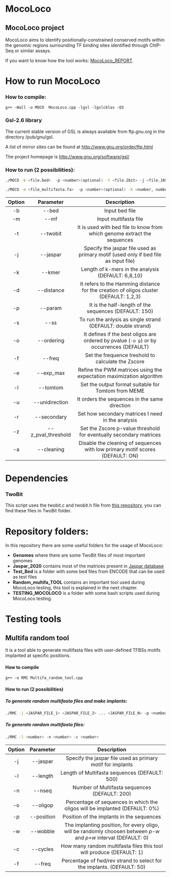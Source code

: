 # **MocoLoco**

## MocoLoco project

MocoLoco aims to identify positionally-constrained conserved motifs within the genomic regions surrounding TF binding sites identified through ChIP-Seq or similar assays.

If you want to know how the tool works: [MocoLoco_REPORT](https://github.com/EMoreschi/MocoLoco/blob/main/MocoLoco_REPORT.md).

# **How to run MocoLoco**

### **How to compile:**
`g++ -Wall -o MOCO  MocoLoco.cpp -lgsl -lgslcblas -O3` 
### **Gsl-2.6 library**

The current stable version of GSL is always available from ftp.gnu.org
in the directory /pub/gnu/gsl.

A list of mirror sites can be found at http://www.gnu.org/order/ftp.html

The project homepage is http://www.gnu.org/software/gsl/
### **How to run (2 possibilities):**

``` bash
./MOCO -b <file.bed>  -p <number>(optional) -t <file.2bit> -j <file.JASPAR> -k <number, number, ...>(optional) -d <number, number, ...>(optional) -o p(optional) -e <number>(optional) -f <number, number, ...>(optional) -s(optional) -u(optional) -l(optional) -z <number>(optional) -r <number>(optional)

./MOCO -m <file_multifasta.fa>  -p <number>(optional) -k <number, number, ...>(optional) -d <number, number, ...>(optional) -o p(optional) -e <number>(optional) -f <number, number, ...>(optional) -s(optional) -l(optional) -z <number>(optional) -r <number>(optional)
```

|Option |Parameter  |Description                                        |
|:-----:|:---------:|:-------------------------------------------------:|
| -b    | --bed     |Input bed file                                     |
| -m    | --mf      |Input multifasta file                                                      |
| -t    | --twobit  |It is used with bed file to know from which genome extract the sequences   |
| -j    | --jaspar  |Specify the jaspar file used as primary motif (used only if bed file as input file)        |
| -k    | --kmer    |Length of k-mers in the analysis (DEFAULT: 6,8,10)                         |
| -d    | --distance|It refers to the Hamming distance for the creation of oligos cluster (DEFAULT: 1,2,3)   |
| -p    | --param   |It is the half-length of the sequences (DEFAULT: 150)                      |
| -s    | --ss      |To run the anlysis as single strand (DEFAULT: double strand)               |
| -o    | --ordering|It defines if the best oligos are ordered by pvalue (```-o p```) or by occurrences (DEFAULT)|
| -f    | --freq    |Set the frequence treshold to calculate the Zscore                         |
| -e    | --exp_max |Refine the PWM matrices using the expectation maximization algorithm       |
| -l    | --tomtom  |Set the output format suitable for Tomtom from MEME                        |
| -u    | --unidirection|It orders the sequences in the same direction                          |
| -r    | --secondary|Set how secondary matrices I need in the analysis                         |
| -z    | --z_pval_threshold|Set the Zscore p-value threshold for eventually secondary matrices |
| -a    | --cleaning|Disable the cleaning of sequences with low primary motif scores (DEFAULT: ON)|
# **Dependencies**

### **TwoBit**
This script uses the twobit.c and twobit.h file from [this repository](https://github.com/andrelmartins/TwoBit), you can find these files in TwoBit folder. 

# **Repository folders:**

In this repository there are some useful folders for the usage of MocoLoco:
* **Genomes** where there are some TwoBit files of most important genomes
* **Jaspar_2020** contains most of the matrices present in [Jaspar database](https://jaspar.genereg.net)
* **Test_Bed** is a folder with some bed files from ENCODE that can be used as test files
* **Random_multifa_TOOL** contains an important tool used during MocoLoco testing, this tool is explained in the next chapter.
* **TESTING_MOCOLOCO** is a folder with some bash scripts used during MocoLoco testing.

# **Testing tools**
## **Multifa random tool**

It is a tool able to generate multifasta files with user-defined TFBSs motifs implanted at specific positions.

#### How to compile

`g++ -o RMC Multifa_random_tool.cpp`

#### How to run (2 possibilities)

##### To generate random multifasta files and make implants:

``` bash
./RMC -j <JASPAR_FILE_1> <JASPAR_FILE_2> ... <JASPAR_FILE_N> -p <number, number, ....> -l <number> -n <number> -o <number, number,...> -w <number, number,...> -c <number> -f <number, number,..> 
```
##### To generate random multifasta files:
``` bash
./RMC -l <number> -n <number> -c <number> 
```
|Option |Parameter  |Description                                        |
|:-----:|:---------:|:-------------------------------------------------:|
| -j    | --jaspar  |Specify the jaspar file used as primary motif for implants |
| -l    | --length  |Length of Multifasta sequences (DEFAULT: 500)              |
| -n    | --nseq    |Number of Multifasta sequences (DEFAULT: 200)              |
| -o    | --oligop  |Percentage of sequences in which the oligos will be implanted (DEFAULT: 0%)|
| -p    | --position|Position of the implants in the sequences                  |
| -w    | --wobble  |The implanting position, for every oligo, will be randomly choosen between *p-w* and *p+w* interval (DEFAULT: 0)|
| -c    | --cycles  |How many random multifasta files this tool will produce (DEFAULT: 1)|
| -f    | --freq    |Percentage of fwd/rev strand to select for the implants. (DEFAULT: 50)|
